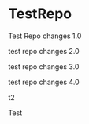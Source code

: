 # TestRepo

Test Repo changes 1.0

test repo changes 2.0

test repo changes 3.0

test repo changes 4.0

t2

Test
